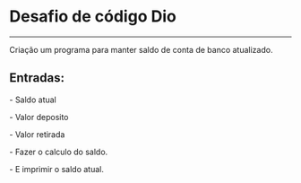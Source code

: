 # Desafio de código Dio
____________________________________________________________

<p> Criação um programa para manter saldo de conta de banco atualizado.</p>
<p><b><h2> Entradas: </h2></b></p>
<p>- Saldo atual</p>
<p>- Valor deposito</p>
<p>- Valor retirada</p>
<p>- Fazer o calculo do saldo.</p>
<p>- E imprimir o saldo atual.</p>
